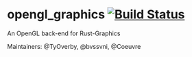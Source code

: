 # opengl_graphics [![Build Status](https://travis-ci.org/PistonDevelopers/opengl_graphics.svg)](https://travis-ci.org/PistonDevelopers/opengl_graphics)

An OpenGL back-end for Rust-Graphics

Maintainers: @TyOverby, @bvssvni, @Coeuvre
